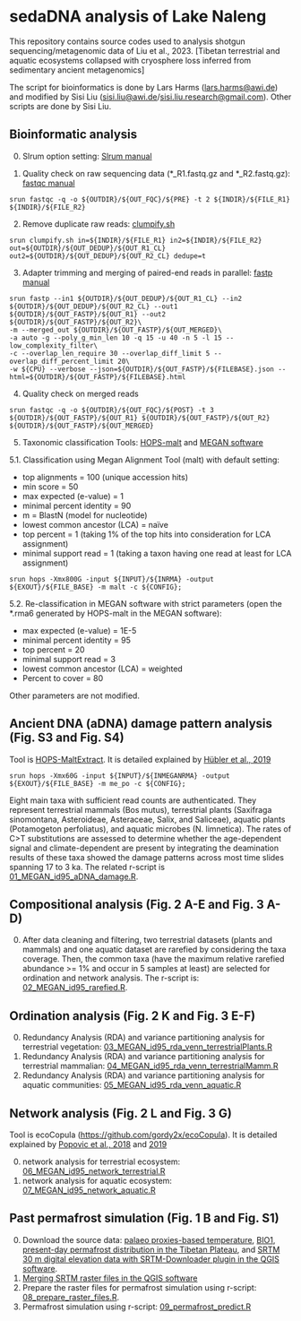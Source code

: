 # sedaDNA analysis of Lake Naleng
This repository contains source codes used to analysis shotgun sequencing/metagenomic data of Liu et al., 2023. [Tibetan terrestrial and aquatic ecosystems collapsed with cryosphere loss inferred from sedimentary ancient metagenomics] 

The script for bioinformatics is done by Lars Harms (lars.harms@awi.de) and modified by Sisi Liu (sisi.liu@awi.de/sisi.liu.research@gmail.com). Other scripts are done by Sisi Liu.

## Bioinformatic analysis

0. Slrum option setting: [Slrum manual](https://slurm.schedmd.com/sbatch.html)

1. Quality check on raw sequencing data (*_R1.fastq.gz and *_R2.fastq.gz): [fastqc manual](https://www.bioinformatics.babraham.ac.uk/projects/fastqc/)
```
srun fastqc -q -o ${OUTDIR}/${OUT_FQC}/${PRE} -t 2 ${INDIR}/${FILE_R1} ${INDIR}/${FILE_R2}

```
2. Remove duplicate raw reads: [clumpify.sh](https://github.com/BioInfoTools/BBMap/blob/master/sh/clumpify.sh)
```
srun clumpify.sh in=${INDIR}/${FILE_R1} in2=${INDIR}/${FILE_R2} out=${OUTDIR}/${OUT_DEDUP}/${OUT_R1_CL} out2=${OUTDIR}/${OUT_DEDUP}/${OUT_R2_CL} dedupe=t

```
3. Adapter trimming and merging of paired-end reads in parallel: [fastp manual](https://github.com/OpenGene/fastp#merge-pe-reads)
```
srun fastp --in1 ${OUTDIR}/${OUT_DEDUP}/${OUT_R1_CL} --in2 ${OUTDIR}/${OUT_DEDUP}/${OUT_R2_CL} --out1 ${OUTDIR}/${OUT_FASTP}/${OUT_R1} --out2 ${OUTDIR}/${OUT_FASTP}/${OUT_R2}\
-m --merged_out ${OUTDIR}/${OUT_FASTP}/${OUT_MERGED}\
-a auto -g --poly_g_min_len 10 -q 15 -u 40 -n 5 -l 15 --low_complexity_filter\
-c --overlap_len_require 30 --overlap_diff_limit 5 --overlap_diff_percent_limit 20\
-w ${CPU} --verbose --json=${OUTDIR}/${OUT_FASTP}/${FILEBASE}.json --html=${OUTDIR}/${OUT_FASTP}/${FILEBASE}.html
```
4. Quality check on merged reads
```
srun fastqc -q -o ${OUTDIR}/${OUT_FQC}/${POST} -t 3 ${OUTDIR}/${OUT_FASTP}/${OUT_R1} ${OUTDIR}/${OUT_FASTP}/${OUT_R2} ${OUTDIR}/${OUT_FASTP}/${OUT_MERGED}

```
5. Taxonomic classification 
Tools: [HOPS-malt](https://github.com/rhuebler/HOPS) and [MEGAN software](https://uni-tuebingen.de/fakultaeten/mathematisch-naturwissenschaftliche-fakultaet/fachbereiche/informatik/lehrstuehle/algorithms-in-bioinformatics/software/megan6/) 

5.1. Classification using Megan Alignment Tool (malt) with default setting: 
- top alignments = 100 (unique accession hits)
- min score = 50
- max expected (e-value) = 1
- minimal percent identity = 90 
- m = BlastN (model for nucleotide)
- lowest common ancestor (LCA) = naïve
- top percent = 1 (taking 1% of the top hits into consideration for LCA assignment) 
- minimal support read = 1 (taking a taxon having one read at least for LCA assignment)
```
srun hops -Xmx800G -input ${INPUT}/${INRMA} -output ${EXOUT}/${FILE_BASE} -m malt -c ${CONFIG};
```
5.2. Re-classification in MEGAN software with strict parameters (open the *.rma6 generated by HOPS-malt in the MEGAN software): 
- max expected (e-value) = 1E-5
- minimal percent identity = 95
- top percent = 20
- minimal support read = 3
- lowest common ancestor (LCA) = weighted
- Percent to cover = 80

Other parameters are not modified.

## Ancient DNA (aDNA) damage pattern analysis (Fig. S3 and Fig. S4)
Tool is [HOPS-MaltExtract](https://github.com/rhuebler/MaltExtract). It is detailed explained by [Hübler et al., 2019](https://genomebiology.biomedcentral.com/articles/10.1186/s13059-019-1903-0)

```
srun hops -Xmx60G -input ${INPUT}/${INMEGANRMA} -output ${EXOUT}/${FILE_BASE} -m me_po -c ${CONFIG};
```
Eight main taxa with sufficient read counts are authenticated. They represent terrestrial mammals (Bos mutus), terrestrial plants (Saxifraga sinomontana, Asteroideae, Asteraceae, Salix, and Saliceae), aquatic plants (Potamogeton perfoliatus), and aquatic microbes (N. limnetica). The rates of C>T substitutions are assessed to determine whether the age-dependent signal and climate-dependent are present by integrating the deamination results of these taxa showed the damage patterns across most time slides spanning 17 to 3 ka. The related r-script is [01_MEGAN_id95_aDNA_damage.R](https://github.com/sisiliu-research/sedaDNA_Naleng/blob/master/R/01_MEGAN_id95_aDNA_damage.R).

## Compositional analysis (Fig. 2 A-E and Fig. 3 A-D)
0. After data cleaning and filtering, two terrestrial datasets (plants and mammals) and one aquatic dataset are rarefied by considering the taxa coverage. Then, the common taxa (have the maximum relative rarefied abundance >= 1% and occur in 5 samples at least) are selected for ordination and network analysis. The r-script is: [02_MEGAN_id95_rarefied.R](https://github.com/sisiliu-research/sedaDNA_Naleng/blob/master/R/02_MEGAN_id95_rarefied.R).


## Ordination analysis (Fig. 2 K and Fig. 3 E-F)
0. Redundancy Analysis (RDA) and variance partitioning analysis for terrestrial vegetation: [03_MEGAN_id95_rda_venn_terrestrialPlants.R](https://github.com/sisiliu-research/sedaDNA_Naleng/blob/master/R/03_MEGAN_id95_rda_venn_terrestrialPlants.R)
1. Redundancy Analysis (RDA) and variance partitioning analysis for terrestrial mammalian: [04_MEGAN_id95_rda_venn_terrestrialMamm.R](https://github.com/sisiliu-research/sedaDNA_Naleng/blob/master/R/04_MEGAN_id95_rda_venn_terrestrialMamm.R)
2. Redundancy Analysis (RDA) and variance partitioning analysis for aquatic communities: [05_MEGAN_id95_rda_venn_aquatic.R](https://github.com/sisiliu-research/sedaDNA_Naleng/blob/master/R/05_MEGAN_id95_rda_venn_aquatic.R)

## Network analysis (Fig. 2 L and Fig. 3 G)
Tool is ecoCopula (https://github.com/gordy2x/ecoCopula). It is detailed explained by [Popovic et al., 2018](https://www.sciencedirect.com/science/article/pii/S0047259X17307522?via%3Dihub) and [2019](https://besjournals.onlinelibrary.wiley.com/doi/10.1111/2041-210X.13247)

0. network analysis for terrestrial ecosystem: [06_MEGAN_id95_network_terrestrial.R](https://github.com/sisiliu-research/sedaDNA_Naleng/blob/master/R/06_MEGAN_id95_Network_terrestrial.R)
1. network analysis for aquatic ecosystem: [07_MEGAN_id95_network_aquatic.R](https://github.com/sisiliu-research/sedaDNA_Naleng/blob/master/R/07_MEGAN_id95_Network_aquatic.R)

## Past permafrost simulation (Fig. 1 B and Fig. S1)
0. Download the source data: [palaeo proxies-based temperature](https://github.com/StefanKruse/R_PastElevationChange), [BIO1](https://www.worldclim.org/data/worldclim21.html), [present-day permafrost distribution in the Tibetan Plateau](https://tc.copernicus.org/articles/11/2527/2017/), and [SRTM 30 m digital elevation data with SRTM-Downloader plugin in the QGIS software](https://qgis.org/de/site/). 
1. [Merging SRTM raster files in the QGIS software](https://support.dronesmadeeasy.com/hc/en-us/articles/115003641246-QGIS-Raster-Merging)  
2. Prepare the raster files for permafrost simulation using r-script: [08_prepare_raster_files.R](https://github.com/sisiliu-research/sedaDNA_Naleng/blob/master/R/08_prepare_raster_files.R).
3. Permafrost simulation using r-script: [09_permafrost_predict.R](https://github.com/sisiliu-research/sedaDNA_Naleng/blob/master/R/09_permafrost_predict.R)





